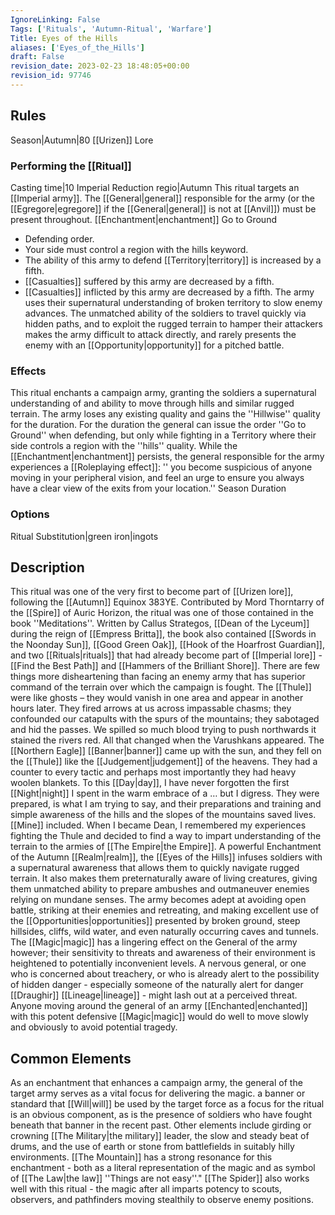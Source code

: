 ```yaml
---
IgnoreLinking: False
Tags: ['Rituals', 'Autumn-Ritual', 'Warfare']
Title: Eyes of the Hills
aliases: ['Eyes_of_the_Hills']
draft: False
revision_date: 2023-02-23 18:48:05+00:00
revision_id: 97746
---
```


## Rules
Season|Autumn|80
[[Urizen]] Lore
### Performing the [[Ritual]]
Casting time|10 Imperial Reduction
regio|Autumn  This ritual targets an [[Imperial army]]. The [[General|general]] responsible for the army (or the [[Egregore|egregore]] if the [[General|general]] is not at [[Anvil]]) must be present throughout.
[[Enchantment|enchantment]]
Go to Ground
* Defending order.
* Your side must control a region with the  hills keyword.
* The ability of this army to defend [[Territory|territory]] is increased by a fifth.
* [[Casualties]] suffered by this army are decreased by a fifth.
* [[Casualties]] inflicted by this army are decreased by a fifth.
The army uses their supernatural understanding of broken territory to slow enemy advances. The unmatched ability of the soldiers to travel quickly via hidden paths, and to exploit the rugged terrain to hamper their attackers makes the army difficult to attack directly, and rarely presents the enemy with an [[Opportunity|opportunity]] for a pitched battle.
### Effects
This ritual enchants a campaign army, granting the soldiers a supernatural understanding of and ability to move through hills and similar rugged terrain. The army loses any existing quality and gains the ''Hillwise'' quality for the duration. For the duration the general can issue the order ''Go to Ground'' when defending, but only while fighting in a Territory where their side controls a region with the ''hills'' quality.
While the [[Enchantment|enchantment]] persists, the general responsible for the army experiences a [[Roleplaying effect]]: '' you become suspicious of anyone moving in your peripheral vision, and feel an urge to ensure you always have a clear view of the exits from your location.''
Season Duration
### Options
Ritual Substitution|green iron|ingots
## Description
This ritual was one of the very first to become part of [[Urizen lore]], following the [[Autumn]] Equinox 383YE. Contributed by Mord Thorntarry of the [[Spire]] of Auric Horizon, the ritual was one of those contained in the book ''Meditations''. Written by Callus Strategos, [[Dean of the Lyceum]] during the reign of [[Empress Britta]], the book also contained [[Swords in the Noonday Sun]], [[Good Green Oak]], [[Hook of the Hoarfrost Guardian]], and two [[Rituals|rituals]] that had already become part of [[Imperial lore]] - [[Find the Best Path]] and [[Hammers of the Brilliant Shore]].
There are few things more disheartening than facing an enemy army that has superior command of the terrain over which the campaign is fought. The [[Thule]] were like ghosts – they would vanish in one area and appear in another hours later. They fired arrows at us across impassable chasms; they confounded our catapults with the spurs of the mountains; they sabotaged and hid the passes. We spilled so much blood trying to push northwards it stained the rivers red.
All that changed when the Varushkans appeared. The [[Northern Eagle]] [[Banner|banner]] came up with the sun, and they fell on the [[Thule]] like the [[Judgement|judgement]] of the heavens. They had a counter to every tactic and perhaps most importantly they had heavy woolen blankets. To this [[Day|day]], I have never forgotten the first [[Night|night]] I spent in the warm embrace of a … but I digress. They were prepared, is what I am trying to say, and their preparations and training and simple awareness of the hills and the slopes of the mountains saved lives. [[Mine]] included.
When I became Dean, I remembered my experiences fighting the Thule and decided to find a way to impart understanding of the terrain to the armies of [[The Empire|the Empire]].
A powerful Enchantment of the Autumn [[Realm|realm]], the [[Eyes of the Hills]] infuses soldiers with a supernatural awareness that allows them to quickly navigate rugged terrain. It also makes them preternaturally aware of living creatures, giving them unmatched ability to prepare ambushes and outmaneuver enemies relying on mundane senses. The army becomes adept at avoiding open battle, striking at their enemies and retreating, and making excellent use of the [[Opportunities|opportunities]] presented by broken ground, steep hillsides, cliffs, wild water, and even naturally occurring caves and tunnels.
The [[Magic|magic]] has a lingering effect on the General of the army however; their sensitivity to threats and awareness of their environment is heightened to potentially inconvenient levels. A nervous general, or one who is concerned about treachery, or who is already alert to the possibility of hidden danger - especially someone of the naturally alert for danger [[Draughir]] [[Lineage|lineage]] - might lash out at a perceived threat. Anyone moving around the general of an army [[Enchanted|enchanted]] with this potent defensive [[Magic|magic]] would do well to move slowly and obviously to avoid potential tragedy.
## Common Elements
As an enchantment that enhances a campaign army, the general of the target army serves as a vital focus for delivering the magic. a banner or standard that [[Will|will]] be used by the target force as a focus for the ritual is an obvious component, as is the presence of soldiers who have fought beneath that banner in the recent past. Other elements include girding or crowning [[The Military|the military]] leader, the slow and steady beat of drums, and the use of earth or stone from battlefields in suitably hilly environments.
[[The Mountain]] has a strong resonance for this enchantment - both as a literal representation of the magic and as symbol of [[The Law|the law]] ''Things are not easy''." [[The Spider]] also works well with this ritual - the magic after all imparts potency to scouts,  observers,  and pathfinders moving stealthily to observe enemy positions.